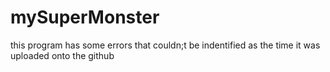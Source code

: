 # mySuperMonster

this program has some errors that couldn;t be indentified as the time it was uploaded onto the github
